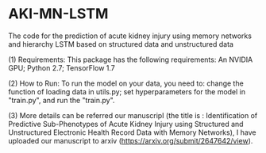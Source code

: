 # AKI-MN-LSTM
The code for the prediction of acute kidney injury using memory networks and hierarchy LSTM based on structured data and unstructured data  

(1) Requirements: This package has the following requirements: An NVIDIA GPU; Python 2.7; TensorFlow 1.7

(2) How to Run: To run the model on your data, you need to: change the function of loading data in utils.py; 
set hyperparameters for the model in "train.py", and run the "train.py".

(3) More details can be referred our manuscripI (the title is : Identification of Predictive Sub-Phenotypes of Acute Kidney Injury using Structured and Unstructured Electronic Health Record Data with Memory Networks), I have uploaded our manuscript to arxiv (https://arxiv.org/submit/2647642/view).

